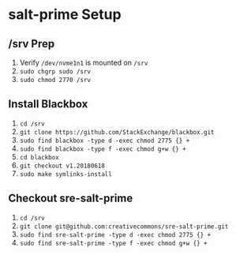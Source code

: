 # salt-prime Setup


## /srv Prep

1. Verify `/dev/nvme1n1` is mounted on `/srv`
2. `sudo chgrp sudo /srv`
3. `sudo chmod 2770 /srv`


## Install Blackbox

1. `cd /srv`
2. `git clone https://github.com/StackExchange/blackbox.git`
3. `sudo find blackbox -type d -exec chmod 2775 {} +`
4. `sudo find blackbox -type f -exec chmod g+w {} +`
5. `cd blackbox`
6. `git checkout v1.20180618`
7. `sudo make symlinks-install`


## Checkout sre-salt-prime

1. `cd /srv`
2. `git clone git@github.com:creativecommons/sre-salt-prime.git`
3. `sudo find sre-salt-prime -type d -exec chmod 2775 {} +`
4. `sudo find sre-salt-prime -type f -exec chmod g+w {} +`

